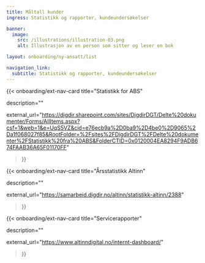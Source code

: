 ```yaml
---
title: Måltall kunder
ingress: Statistikk og rapporter, kundeundersøkelser 

banner:
  image:
    src: /illustrations/illustration-03.png
    alt: Illustrasjon av en person som sitter og leser en bok

layout: onboarding/ny-ansatt/list

navigation_link:
  subtitle: Statistikk og rapporter, kundeundersøkelser
---
```


{{< onboarding/ext-nav-card
  title="Statistikk for ABS"

  description=""

  external_url="https://digdir.sharepoint.com/sites/DigdirDGT/Delte%20dokumenter/Forms/AllItems.aspx?csf=1&web=1&e=UqS5VZ&cid=e76ecb9a%2D0ba9%2D4be0%2D9065%2Da1f068027f85&RootFolder=%2Fsites%2FDigdirDGT%2FDelte%20dokumenter%2FStatistikk%20fra%20ABS&FolderCTID=0x0120004EA8294F9ADB674FAAB36A65F01170FF"
>}}

{{< onboarding/ext-nav-card
  title="Årsstatistikk Altinn"

  description=""

  external_url="https://samarbeid.digdir.no/altinn/statistikk-altinn/2388"
>}}

{{< onboarding/ext-nav-card
  title="Servicerapporter"

  description=""

  external_url="https://www.altinndigital.no/internt-dashboard/"
>}}
